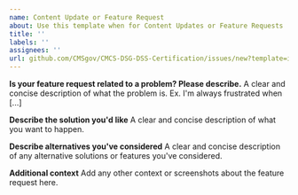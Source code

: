 ```yaml
---
name: Content Update or Feature Request
about: Use this template when for Content Updates or Feature Requests
title: ''
labels: ''
assignees: ''
url: github.com/CMSgov/CMCS-DSG-DSS-Certification/issues/new?template=issue_template.md&projects=1
---
```


**Is your feature request related to a problem? Please describe.**
A clear and concise description of what the problem is. Ex. I'm always frustrated when [...]

**Describe the solution you'd like**
A clear and concise description of what you want to happen.

**Describe alternatives you've considered**
A clear and concise description of any alternative solutions or features you've considered.

**Additional context**
Add any other context or screenshots about the feature request here.
